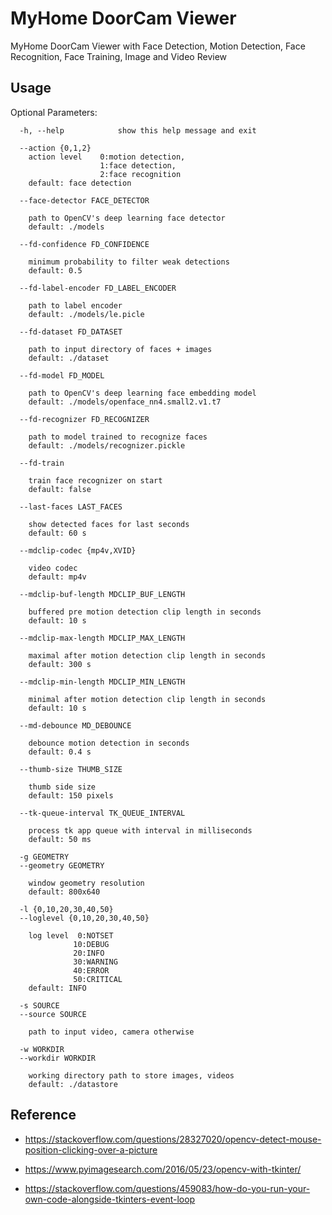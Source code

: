 # MyHome DoorCam Viewer

MyHome DoorCam Viewer with Face Detection, Motion Detection, Face Recognition, Face Training, Image and Video Review

## Usage

Optional Parameters:
```
  -h, --help            show this help message and exit

  --action {0,1,2}
    action level    0:motion detection,
                    1:face detection,
                    2:face recognition
    default: face detection

  --face-detector FACE_DETECTOR

    path to OpenCV's deep learning face detector
    default: ./models

  --fd-confidence FD_CONFIDENCE

    minimum probability to filter weak detections
    default: 0.5

  --fd-label-encoder FD_LABEL_ENCODER

    path to label encoder
    default: ./models/le.picle

  --fd-dataset FD_DATASET

    path to input directory of faces + images
    default: ./dataset

  --fd-model FD_MODEL

    path to OpenCV's deep learning face embedding model
    default: ./models/openface_nn4.small2.v1.t7

  --fd-recognizer FD_RECOGNIZER

    path to model trained to recognize faces
    default: ./models/recognizer.pickle

  --fd-train

    train face recognizer on start
    default: false

  --last-faces LAST_FACES

    show detected faces for last seconds
    default: 60 s

  --mdclip-codec {mp4v,XVID}

    video codec
    default: mp4v

  --mdclip-buf-length MDCLIP_BUF_LENGTH

    buffered pre motion detection clip length in seconds
    default: 10 s

  --mdclip-max-length MDCLIP_MAX_LENGTH

    maximal after motion detection clip length in seconds
    default: 300 s

  --mdclip-min-length MDCLIP_MIN_LENGTH

    minimal after motion detection clip length in seconds
    default: 10 s

  --md-debounce MD_DEBOUNCE

    debounce motion detection in seconds
    default: 0.4 s

  --thumb-size THUMB_SIZE

    thumb side size
    default: 150 pixels

  --tk-queue-interval TK_QUEUE_INTERVAL

    process tk app queue with interval in milliseconds
    default: 50 ms

  -g GEOMETRY
  --geometry GEOMETRY

    window geometry resolution
    default: 800x640

  -l {0,10,20,30,40,50}
  --loglevel {0,10,20,30,40,50}

    log level  0:NOTSET
              10:DEBUG
              20:INFO
              30:WARNING
              40:ERROR
              50:CRITICAL
    default: INFO

  -s SOURCE
  --source SOURCE

    path to input video, camera otherwise

  -w WORKDIR
  --workdir WORKDIR

    working directory path to store images, videos
    default: ./datastore
```

## Reference

* https://stackoverflow.com/questions/28327020/opencv-detect-mouse-position-clicking-over-a-picture

* https://www.pyimagesearch.com/2016/05/23/opencv-with-tkinter/

* https://stackoverflow.com/questions/459083/how-do-you-run-your-own-code-alongside-tkinters-event-loop
